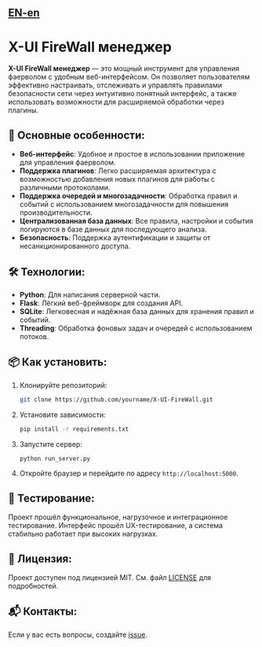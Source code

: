 [EN-en](README.md)
---
# **X-UI FireWall менеджер**

**X-UI FireWall менеджер** — это мощный инструмент для управления фаерволом с удобным веб-интерфейсом. Он позволяет пользователям эффективно настраивать, отслеживать и управлять правилами безопасности сети через интуитивно понятный интерфейс, а также использовать возможности для расширяемой обработки через плагины.

## 🚀 **Основные особенности:**
- **Веб-интерфейс**: Удобное и простое в использовании приложение для управления фаерволом.
- **Поддержка плагинов**: Легко расширяемая архитектура с возможностью добавления новых плагинов для работы с различными протоколами.
- **Поддержка очередей и многозадачности**: Обработка правил и событий с использованием многозадачности для повышения производительности.
- **Централизованная база данных**: Все правила, настройки и события логируются в базе данных для последующего анализа.
- **Безопасность**: Поддержка аутентификации и защиты от несанкционированного доступа.

## 🛠 **Технологии:**
- **Python**: Для написания серверной части.
- **Flask**: Лёгкий веб-фреймворк для создания API.
- **SQLite**: Легковесная и надёжная база данных для хранения правил и событий.
- **Threading**: Обработка фоновых задач и очередей с использованием потоков.

## 📦 **Как установить:**
1. Клонируйте репозиторий:
   ```bash
   git clone https://github.com/yourname/X-UI-FireWall.git
   ```

2. Установите зависимости:
   ```bash
   pip install -r requirements.txt
   ```

3. Запустите сервер:
   ```bash
   python run_server.py
   ```

4. Откройте браузер и перейдите по адресу `http://localhost:5000`.

## 🧪 **Тестирование:**
Проект прошёл функциональное, нагрузочное и интеграционное тестирование. Интерфейс прошёл UX-тестирование, а система стабильно работает при высоких нагрузках.

## 📜 **Лицензия:**
Проект доступен под лицензией MIT. См. файл [LICENSE](LICENSE) для подробностей.

## 📬 **Контакты:**
Если у вас есть вопросы, создайте [issue](https://github.com/lavrentijav/X-UI-FireWall/issues).
